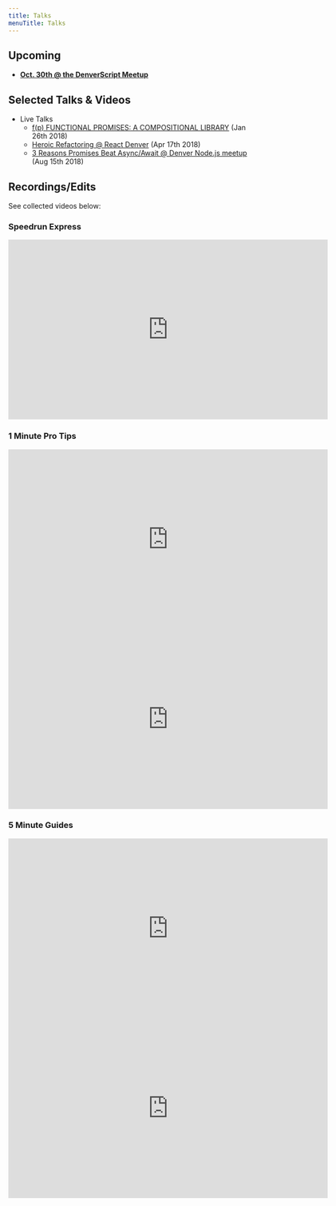 ```yaml
---
title: Talks
menuTitle: Talks
---
```


## Upcoming

* [**Oct. 30th @ the DenverScript Meetup**](https://www.meetup.com/DenverScript/events/ssgrlpyxnbnc/)


<!-- ### "Stop trying to make `await` a thing"

JavaScript's `async`/`await` is, in retrospect, a mistake.

Despite being one of the most popular features recently added to EcmaScript, `async/await` comes at the cost of diverging from Functional Programming principles/values. (Immutability, Function building-blocks, State machines, Single purpose.)

Join Dan & friends as we rediscover the magic of the "callback queue." :rainbow: :sparkles:

After this talk, you'll be able to **identify key advantages of Promises** over other async patterns.

**Speaker:** [*Dan Levy*](https://www.danlevy.net/) is a Lead Instructor at Galvanize and contributor to multiple Open Source Software projects including NodeJS, Docker, Bluebird, Lodash, Rancher, Minio, Slate, IxJS.
 -->

## Selected Talks & Videos

- Live Talks
  * [f(p) FUNCTIONAL PROMISES: A COMPOSITIONAL LIBRARY](https://www.youtube.com/watch?v=TelXmMkMX6o) (Jan 26th 2018)
  * [Heroic Refactoring @ React Denver](https://www.youtube.com/watch?v=X79oCNqandc&feature=youtu.be&t=51m44s) (Apr 17th 2018)
  * [3 Reasons Promises Beat Async/Await @ Denver Node.js meetup](https://youtu.be/IO68Ld_noLs) (Aug 15th 2018)


## Recordings/Edits

See collected videos below:

### Speedrun Express

<iframe width="640" height="360" src="https://www.youtube.com/embed/3pMLGK_EKxE" frameborder="0" allow="autoplay; encrypted-media" allowfullscreen></iframe>

### 1 Minute Pro Tips

<iframe width="640" height="360" src="https://www.youtube.com/embed/xR_MZE1SIkk?rel=0" frameborder="0" allow="autoplay; encrypted-media" allowfullscreen></iframe>

<iframe width="640" height="360" src="https://www.youtube.com/embed/P_tghqWj72M?rel=0" frameborder="0" allow="autoplay; encrypted-media" allowfullscreen></iframe>


### 5 Minute Guides

<iframe width="640" height="360" src="https://www.youtube.com/embed/oRoRciWBhx4?rel=0" frameborder="0" allow="autoplay; encrypted-media" allowfullscreen></iframe>

<iframe width="640" height="360" src="https://www.youtube.com/embed/lp4M6iIsmcA?rel=0" frameborder="0" allow="autoplay; encrypted-media" allowfullscreen></iframe>

